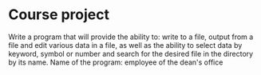 # Course project
Write a program that will provide the ability to: write to a file, output from a file and edit various data in a file, as well as the ability to select data by keyword, symbol or number and search for the desired file in the directory by its name.
Name of the program: employee of the dean's office